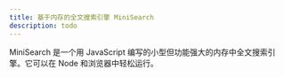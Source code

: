 ```yaml
---
title: 基于内存的全文搜索引擎 MiniSearch
description: todo
---
```


MiniSearch 是一个用 JavaScript 编写的小型但功能强大的内存中全文搜索引擎。它可以在 Node 和浏览器中轻松运行。

